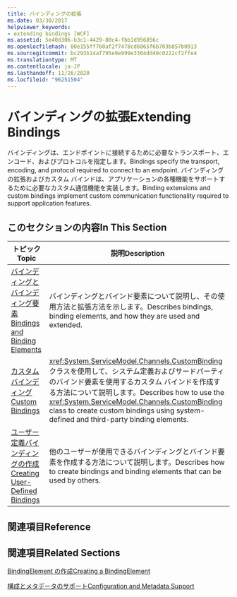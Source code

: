 ```yaml
---
title: バインディングの拡張
ms.date: 03/30/2017
helpviewer_keywords:
- extending bindings [WCF]
ms.assetid: 5e40d306-b3c1-4429-80c4-fbb1d956856c
ms.openlocfilehash: 80e155ff760af2f7478cd6865f6b703b857b0913
ms.sourcegitcommit: bc293b14af795e0e999e3304dd40c0222cf2ffe4
ms.translationtype: MT
ms.contentlocale: ja-JP
ms.lasthandoff: 11/26/2020
ms.locfileid: "96251504"
---
```

# <a name="extending-bindings"></a><span data-ttu-id="aa66c-102">バインディングの拡張</span><span class="sxs-lookup"><span data-stu-id="aa66c-102">Extending Bindings</span></span>

<span data-ttu-id="aa66c-103">バインディングは、エンドポイントに接続するために必要なトランスポート、エンコード、およびプロトコルを指定します。</span><span class="sxs-lookup"><span data-stu-id="aa66c-103">Bindings specify the transport, encoding, and protocol required to connect to an endpoint.</span></span> <span data-ttu-id="aa66c-104">バインディングの拡張およびカスタム バインドは、アプリケーションの各種機能をサポートするために必要なカスタム通信機能を実装します。</span><span class="sxs-lookup"><span data-stu-id="aa66c-104">Binding extensions and custom bindings implement custom communication functionality required to support application features.</span></span>  
  
## <a name="in-this-section"></a><span data-ttu-id="aa66c-105">このセクションの内容</span><span class="sxs-lookup"><span data-stu-id="aa66c-105">In This Section</span></span>  
  
|<span data-ttu-id="aa66c-106">トピック</span><span class="sxs-lookup"><span data-stu-id="aa66c-106">Topic</span></span>|<span data-ttu-id="aa66c-107">説明</span><span class="sxs-lookup"><span data-stu-id="aa66c-107">Description</span></span>|  
|-----------|-----------------|  
|[<span data-ttu-id="aa66c-108">バインディングとバインディング要素</span><span class="sxs-lookup"><span data-stu-id="aa66c-108">Bindings and Binding Elements</span></span>](bindings-and-binding-elements.md)|<span data-ttu-id="aa66c-109">バインディングとバインド要素について説明し、その使用方法と拡張方法を示します。</span><span class="sxs-lookup"><span data-stu-id="aa66c-109">Describes bindings, binding elements, and how they are used and extended.</span></span>|  
|[<span data-ttu-id="aa66c-110">カスタム バインディング</span><span class="sxs-lookup"><span data-stu-id="aa66c-110">Custom Bindings</span></span>](custom-bindings.md)|<span data-ttu-id="aa66c-111"><xref:System.ServiceModel.Channels.CustomBinding> クラスを使用して、システム定義およびサードパーティのバインド要素を使用するカスタム バインドを作成する方法について説明します。</span><span class="sxs-lookup"><span data-stu-id="aa66c-111">Describes how to use the <xref:System.ServiceModel.Channels.CustomBinding> class to create custom bindings using system-defined and third-party binding elements.</span></span>|  
|[<span data-ttu-id="aa66c-112">ユーザー定義バインディングの作成</span><span class="sxs-lookup"><span data-stu-id="aa66c-112">Creating User-Defined Bindings</span></span>](creating-user-defined-bindings.md)|<span data-ttu-id="aa66c-113">他のユーザーが使用できるバインディングとバインド要素を作成する方法について説明します。</span><span class="sxs-lookup"><span data-stu-id="aa66c-113">Describes how to create bindings and binding elements that can be used by others.</span></span>|  
  
## <a name="reference"></a><span data-ttu-id="aa66c-114">関連項目</span><span class="sxs-lookup"><span data-stu-id="aa66c-114">Reference</span></span>  
  
## <a name="related-sections"></a><span data-ttu-id="aa66c-115">関連項目</span><span class="sxs-lookup"><span data-stu-id="aa66c-115">Related Sections</span></span>  

 [<span data-ttu-id="aa66c-116">BindingElement の作成</span><span class="sxs-lookup"><span data-stu-id="aa66c-116">Creating a BindingElement</span></span>](creating-a-bindingelement.md)  
  
 [<span data-ttu-id="aa66c-117">構成とメタデータのサポート</span><span class="sxs-lookup"><span data-stu-id="aa66c-117">Configuration and Metadata Support</span></span>](configuration-and-metadata-support.md)
